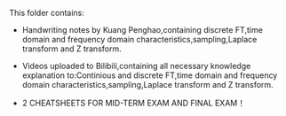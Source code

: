 This folder contains:

* Handwriting notes by Kuang Penghao,containing discrete FT,time domain and frequency domain characteristics,sampling,Laplace transform and Z transform.

* Videos uploaded to Bilibili,containing all necessary knowledge explanation to:Continious and discrete FT,time domain and frequency domain characteristics,sampling,Laplace transform and Z transform.

* 2 CHEATSHEETS FOR MID-TERM EXAM AND FINAL EXAM！
